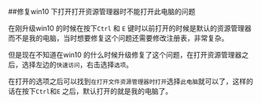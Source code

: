 ##修复win10 下打开打开资源管理器时不能打开此电脑的问题     

在刚升级win10 的时候在按下`Ctrl` 和 `E` 键时以前打开的时候是默认的资源管理器而不是我的电脑，当时想要修复这个问题还需要修改注册表，非常复杂。    

但是现在不知道在win10 的什么时候升级修复了这个问题，在打开资源管理器之后，选择左边的`快速访问`，右击选择`选项`。

在打开的选项之后可以找到`在打开文件资源管理器时打开`选择`此电脑`就可以了，这样的话在按下`Ctrl`和`E` 之后，默认打开的就是我的电脑了。